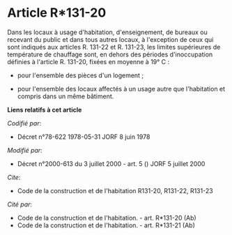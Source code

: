 # Article R*131-20

Dans les locaux à usage d'habitation, d'enseignement, de bureaux ou recevant du public et dans tous autres locaux, à
l'exception de ceux qui sont indiqués aux articles R. 131-22 et R. 131-23, les limites supérieures de température de
chauffage sont, en dehors des périodes d'inoccupation définies à l'article R. 131-20, fixées en moyenne à 19° C : 

- pour l'ensemble des pièces d'un logement ; 

- pour l'ensemble des locaux affectés à un usage autre que l'habitation et compris dans un même bâtiment.

**Liens relatifs à cet article**

_Codifié par_:

  - Décret n°78-622 1978-05-31 JORF 8 juin 1978

_Modifié par_:

  - Décret n°2000-613 du 3 juillet 2000 - art. 5 () JORF 5 juillet 2000

_Cite_:

  - Code de la construction et de l'habitation R131-20, R131-22, R131-23

_Cité par_:

  - Code de la construction et de l'habitation. - art. R*131-20 (Ab)
  - Code de la construction et de l'habitation. - art. R*131-21 (Ab)
